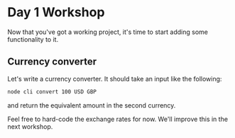 # Day 1 Workshop

Now that you've got a working project, it's time to start adding some functionality to it.

## Currency converter

Let's write a currency converter. It should take an input like the following:

```bash
node cli convert 100 USD GBP
```

and return the equivalent amount in the second currency.

Feel free to hard-code the exchange rates for now. We'll improve this in the next workshop.
